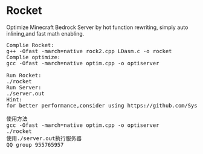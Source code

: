 # Rocket
Optimize Minecraft Bedrock Server by hot function rewriting, simply auto inlining,and fast math enabling.
<pre>
Complie Rocket:
g++ -Ofast -march=native rock2.cpp LDasm.c -o rocket
Complie optimize:
gcc -Ofast -march=native optim.cpp -o optiserver

Run Rocket:
./rocket
Run Server:
./server.out
Hint:
for better performance,consider using https://github.com/Sysca11/bdlauncher with "opti.so"

使用方法
gcc -Ofast -march=native optim.cpp -o optiserver
./rocket
使用./server.out执行服务器
QQ group 955765957

</pre>
